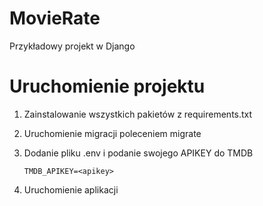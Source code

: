 # MovieRate

Przykładowy projekt w Django

# Uruchomienie projektu

1) Zainstalowanie wszystkich pakietów z requirements.txt
2) Uruchomienie migracji poleceniem migrate
3) Dodanie pliku .env i podanie swojego APIKEY do TMDB

    ```dotenv
    TMDB_APIKEY=<apikey>
    ```

4) Uruchomienie aplikacji
